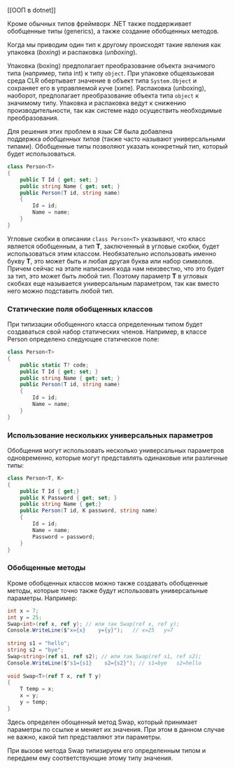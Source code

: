 
[[ООП в dotnet]]

Кроме обычных типов фреймворк .NET также поддерживает обобщенные типы (generics), а также создание обобщенных методов.

Когда мы приводим один тип к другому происходят такие явления как упаковка (_boxing_) и распаковка (_unboxing_).

Упаковка (boxing) предполагает преобразование объекта значимого типа (например, типа int) к типу `object`. При упаковке общеязыковая среда CLR обертывает значение в объект типа `System.Object` и сохраняет его в управляемой куче (хипе). Распаковка (unboxing), наоборот, предполагает преобразование объекта типа `object` к значимому типу. Упаковка и распаковка ведут к снижению производительности, так как системе надо осуществить необходимые преобразования.

Для решения этих проблем в язык C# была добавлена поддержка _обобщенных типов_ (также часто называют универсальными типами). Обобщенные типы позволяют указать конкретный тип, который будет использоваться.

``` cs 
class Person<T>
{
    public T Id { get; set; }
    public string Name { get; set; }
    public Person(T id, string name)
    {
        Id = id; 
        Name = name;
    }
}
```

Угловые скобки в описании `class Person<T>` указывают, что класс является обобщенным, а тип **T**, заключенный в угловые скобки, будет использоваться этим классом. Необязательно использовать именно букву **T**, это может быть и любая другая буква или набор символов. Причем сейчас на этапе написания кода нам неизвестно, что это будет за тип, это может быть любой тип. Поэтому параметр **T** в угловых скобках еще называется универсальным параметром, так как вместо него можно подставить любой тип.

### Статические поля обобщенных классов

При типизации обобщенного класса определенным типом будет создаваться свой набор статических членов. Например, в классе Person определено следующее статическое поле:

``` cs 
class Person<T>
{
    public static T? code;
    public T Id { get; set; }
    public string Name { get; set; }
    public Person(T id, string name)
    {
        Id = id; 
        Name = name;
    }
}
```


### Использование нескольких универсальных параметров

Обобщения могут использовать несколько универсальных параметров одновременно, которые могут представлять одинаковые или различные типы:

``` cs 
class Person<T, K>
{
    public T Id { get;}
    public K Password { get; set; }
    public string Name { get;}
    public Person(T id, K password, string name)
    {
        Id = id; 
        Name = name;
        Password = password;
    }
}
```


### Обобщенные методы

Кроме обобщенных классов можно также создавать обобщенные методы, которые точно также будут использовать универсальные параметры. Например:

``` cs 
int x = 7;
int y = 25;
Swap<int>(ref x, ref y); // или так Swap(ref x, ref y);
Console.WriteLine($"x={x}    y={y}");   // x=25   y=7
 
string s1 = "hello";
string s2 = "bye";
Swap<string>(ref s1, ref s2); // или так Swap(ref s1, ref s2);
Console.WriteLine($"s1={s1}    s2={s2}"); // s1=bye   s2=hello
 
void Swap<T>(ref T x, ref T y)
{
    T temp = x;
    x = y;
    y = temp;
}
```

Здесь определен обощенный метод Swap, который принимает параметры по ссылке и меняет их значения. При этом в данном случае не важно, какой тип представляют эти параметры.

При вызове метода Swap типизируем его определенным типом и передаем ему соответствующие этому типу значения.